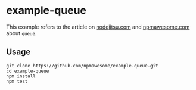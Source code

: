 example-queue
=============

This example refers to the article on [nodejitsu.com](http://...) and [npmawesome.com](http://...) about `queue`.

## Usage

    git clone https://github.com/npmawesome/example-queue.git
    cd example-queue
    npm install
    npm test